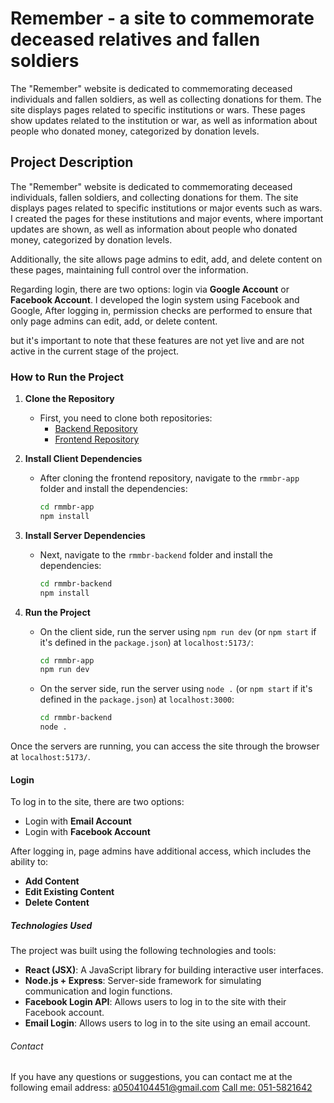 
# Remember - a site to commemorate deceased relatives and fallen soldiers

The "Remember" website is dedicated to commemorating deceased individuals and fallen soldiers, as well as collecting donations for them. The site displays pages related to specific institutions or wars. These pages show updates related to the institution or war, as well as information about people who donated money, categorized by donation levels.


## Project Description

The "Remember" website is dedicated to commemorating deceased individuals, fallen soldiers, and collecting donations for them. The site displays pages related to specific institutions or major events such as wars. I created the pages for these institutions and major events, where important updates are shown, as well as information about people who donated money, categorized by donation levels.

Additionally, the site allows page admins to edit, add, and delete content on these pages, maintaining full control over the information.

Regarding login, there are two options: login via **Google Account** or **Facebook Account**. I developed the login system using Facebook and Google,  After logging in, permission checks are performed to ensure that only page admins can edit, add, or delete content.

but it's important to note that these features are not yet live and are not active in the current stage of the project.

### How to Run the Project

1. **Clone the Repository**
   - First, you need to clone both repositories:
     - [Backend Repository](https://github.com/i050/rmmbr-backend)
     - [Frontend Repository](https://github.com/i050/rmmbr-app)

2. **Install Client Dependencies**
   - After cloning the frontend repository, navigate to the `rmmbr-app` folder and install the dependencies:
     ```bash
     cd rmmbr-app
     npm install
     ```

3. **Install Server Dependencies**
   - Next, navigate to the `rmmbr-backend` folder and install the dependencies:
     ```bash
     cd rmmbr-backend
     npm install
     ```

4. **Run the Project**
   - On the client side, run the server using `npm run dev` (or `npm start` if it's defined in the `package.json`) at `localhost:5173/`:
     ```bash
     cd rmmbr-app
     npm run dev
     ```
   - On the server side, run the server using `node .` (or `npm start` if it's defined in the `package.json`) at `localhost:3000`:
     ```bash
     cd rmmbr-backend
     node .
     ```

Once the servers are running, you can access the site through the browser at `localhost:5173/`.

#### Login
To log in to the site, there are two options:
- Login with **Email Account**
- Login with **Facebook Account**

After logging in, page admins have additional access, which includes the ability to:
- **Add Content**
- **Edit Existing Content**
- **Delete Content**

##### Technologies Used
The project was built using the following technologies and tools:
- **React (JSX)**: A JavaScript library for building interactive user interfaces.
- **Node.js + Express**: Server-side framework for simulating communication and login functions.
- **Facebook Login API**: Allows users to log in to the site with their Facebook account.
- **Email Login**: Allows users to log in to the site using an email account.

###### Contact
If you have any questions or suggestions, you can contact me at the following email address:
[a0504104451@gmail.com](mailto:a0504104451@gmail.com)
[Call me: 051-5821642](tel:+972515821642)

